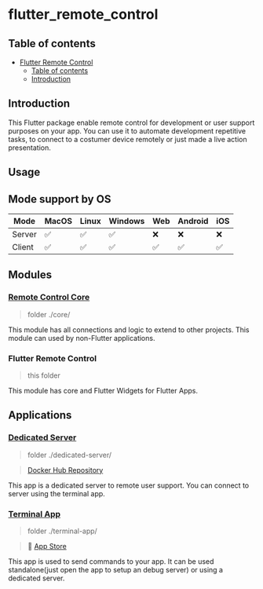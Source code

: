 # flutter_remote_control

## Table of contents

- [Flutter Remote Control](#flutter_remote_control)
  - [Table of contents](#table-of-contents)
  - [Introduction](#introduction)

## Introduction

This Flutter package enable remote control for development or user support purposes on your app. You can use it to automate development repetitive tasks, to connect to a costumer device remotely or just made a live action presentation.

## Usage

## Mode support by OS

| Mode | MacOS | Linux | Windows | Web | Android | iOS |
| ----- | ----- | ----- | ----- | ----- | ----- | ----- |
| Server | :white_check_mark: | :white_check_mark: | :white_check_mark: | :x: | :x: | :x: |
| Client | :white_check_mark: | :white_check_mark: | :white_check_mark: | :white_check_mark: | :white_check_mark: | :white_check_mark: |

## Modules

### [Remote Control Core](./core/)

> folder ./core/

This module has all connections and logic to extend to other projects. This module can used by non-Flutter applications.

### Flutter Remote Control

> this folder

This module has core and Flutter Widgets for Flutter Apps.

## Applications

### [Dedicated Server](./dedicated-server/)

> folder ./dedicated-server/

> [Docker Hub Repository](https://hub.docker.com/repository/docker/ranierjardim/flutter_remote_control_dedicated_server)

This app is a dedicated server to remote user support. You can connect to server using the terminal app.

### [Terminal App](./terminal-app/)

> folder ./terminal-app/

> :apple: [App Store](https://www.apple.com/br/app-store/)

This app is used to send commands to your app. It can be used standalone(just open the app to setup an debug server) or using a dedicated server.
